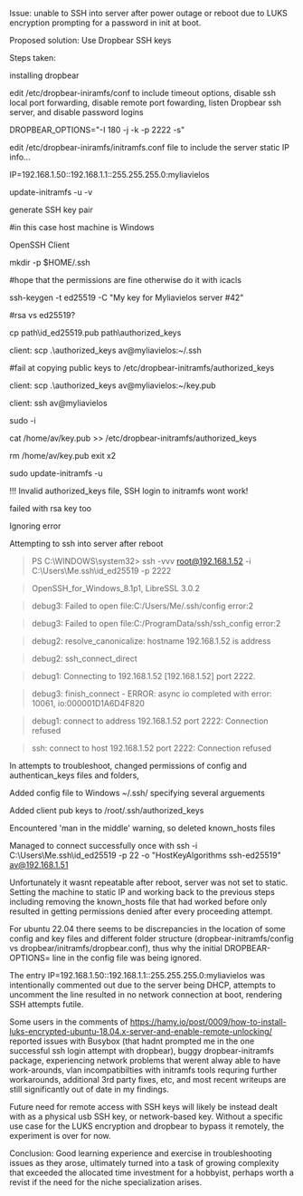 Issue: unable to SSH into server after power outage or reboot due to LUKS encryption prompting for a password in init at boot. 

Proposed solution: Use Dropbear SSH keys 

Steps taken: 



installing dropbear

edit /etc/dropbear-iniramfs/conf to include timeout options, disable ssh local port forwarding, disable remote port fowarding, listen Dropbear ssh server, and disable password logins 

DROPBEAR_OPTIONS="-I 180 -j -k -p 2222 -s" 


edit /etc/dropbear-iniramfs/initramfs.conf file to include the server static IP info... 

IP=192.168.1.50::192.168.1.1::255.255.255.0:myliavielos

update-initramfs -u -v

generate SSH key pair

#in this case host machine is Windows

OpenSSH Client

mkdir -p $HOME/.ssh

#hope that the permissions are fine otherwise do it with icacls


ssh-keygen -t ed25519 -C "My key for Myliavielos server #42"

#rsa vs ed25519?

cp path\id_ed25519.pub path\authorized_keys


client: scp .\authorized_keys av@myliavielos:~/.ssh

#fail at copying public keys to /etc/dropbear-initramfs/authorized_keys

client: scp .\authorized_keys av@myliavielos:~/key.pub

client: ssh av@myliavielos

sudo -i

cat /home/av/key.pub >> /etc/dropbear-initramfs/authorized_keys

rm /home/av/key.pub
exit x2

sudo update-initramfs -u
 
!!! Invalid authorized_keys file, SSH login to initramfs wont work!

failed with rsa key too

 
 Ignoring error
 
 Attempting to ssh into server after reboot 
 
 > PS C:\WINDOWS\system32> ssh -vvv root@192.168.1.52 -i C:\Users\Me\.ssh\id_ed25519 -p 2222
 
> OpenSSH_for_Windows_8.1p1, LibreSSL 3.0.2

> debug3: Failed to open file:C:/Users/Me/.ssh/config error:2

> debug3: Failed to open file:C:/ProgramData/ssh/ssh_config error:2

> debug2: resolve_canonicalize: hostname 192.168.1.52 is address

> debug2: ssh_connect_direct

> debug1: Connecting to 192.168.1.52 [192.168.1.52] port 2222.

> debug3: finish_connect - ERROR: async io completed with error: 10061, io:000001D1A6D4F820

> debug1: connect to address 192.168.1.52 port 2222: Connection refused

> ssh: connect to host 192.168.1.52 port 2222: Connection refused

In attempts to troubleshoot, changed permissions of config and authentican_keys files and folders, 

Added config file to Windows ~/.ssh/ specifying several arguements 

Added client pub keys to /root/.ssh/authorized_keys

Encountered 'man in the middle' warning, so deleted known_hosts files


Managed to connect successfully once with ssh -i C:\Users\Me\.ssh\id_ed25519 -p 22 -o "HostKeyAlgorithms ssh-ed25519" av@192.168.1.51

Unfortunately it wasnt repeatable after reboot, server was not set to static. Setting the machine to static IP and working back to the previous steps including removing the known_hosts file that had worked before only resulted in getting permissions denied after every proceeding attempt. 

For ubuntu 22.04 there seems to be discrepancies in the location of some config and key files and different folder structure (dropbear-initramfs/config vs dropbear/initramfs/dropbear.conf), thus why the initial DROPBEAR-OPTIONS= line in the config file was being ignored. 

The entry IP=192.168.1.50::192.168.1.1::255.255.255.0:myliavielos was intentionally commented out due to the server being DHCP, attempts to uncomment the line resulted in no network connection at boot, rendering SSH attempts futile. 

Some users in the comments of https://hamy.io/post/0009/how-to-install-luks-encrypted-ubuntu-18.04.x-server-and-enable-remote-unlocking/ reported issues with Busybox (that hadnt prompted me in the one successful ssh login attempt with dropbear), buggy dropbear-initramfs package, experiencing network problems that werent alway able to have work-arounds, vlan incompatibilties with initramfs tools requring further workarounds, additional 3rd party fixes, etc, and most recent writeups are still significantly out of date in my findings. 

Future need for remote access with SSH keys will likely be instead dealt with as a physical usb SSH key, or network-based key. Without a specific use case for the LUKS encryption and dropbear to bypass it remotely, the experiment is over for now. 

Conclusion: Good learning experience and exercise in troubleshooting issues as they arose, ultimately turned into a task of growing complexity that exceeded the allocated time investment for a hobbyist, perhaps worth a revist if the need for the niche specialization arises. 

 
